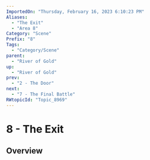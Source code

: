 ```yaml
---
ImportedOn: "Thursday, February 16, 2023 6:10:23 PM"
Aliases:
  - "The Exit"
  - "Area 8"
Category: "Scene"
Prefix: "8"
Tags:
  - "Category/Scene"
parent:
  - "River of Gold"
up:
  - "River of Gold"
prev:
  - "2 - The Door"
next:
  - "7 - The Final Battle"
RWtopicId: "Topic_8969"
---
```

# 8 - The Exit
## Overview

